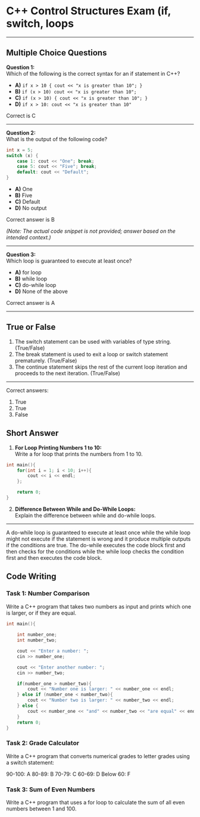 # C++ Control Structures Exam (if, switch, loops

---

## Multiple Choice Questions

**Question 1:**  
Which of the following is the correct syntax for an if statement in C++?

- **A)** `if x > 10 { cout << "x is greater than 10"; }`  
- **B)** `if (x > 10) cout << "x is greater than 10";`  
- **C)** `if (x > 10) { cout << "x is greater than 10"; }`  
- **D)** `if x > 10: cout << "x is greater than 10"`

Correct is C

---

**Question 2:**  
What is the output of the following code?

```cpp
int x = 5;
switch (x) {
    case 1: cout << "One"; break;
    case 5: cout << "Five"; break;
    default: cout << "Default";
}
```

- **A)** One  
- **B)** Five  
- **C)** Default  
- **D)** No output

Correct answer is B

*(Note: The actual code snippet is not provided; answer based on the intended context.)*

---

**Question 3:**  
Which loop is guaranteed to execute at least once?

- **A)** for loop  
- **B)** while loop  
- **C)** do-while loop  
- **D)** None of the above

Correct answer is A

---

## True or False

1. The switch statement can be used with variables of type string. (True/False)  
2. The break statement is used to exit a loop or switch statement prematurely. (True/False)  
3. The continue statement skips the rest of the current loop iteration and proceeds to the next iteration. (True/False)

---

Correct answers: 

1. True
2. True
3. False

## Short Answer

1. **For Loop Printing Numbers 1 to 10:**  
   Write a for loop that prints the numbers from 1 to 10.

```cpp
int main(){
    for(int i = 1; i < 10; i++){
        cout << i << endl;
    };

    return 0;
}
```



2. **Difference Between While and Do-While Loops:**  
   Explain the difference between while and do-while loops.

---

A do-while loop is guaranteed to execute at least once while the while loop might not execute if the statement is wrong and it produce multiple outputs if the conditions are true. The do-while executes the code block first and then checks for the conditions while the while loop checks the condition first and then executes the code block.

## Code Writing

### Task 1: Number Comparison
Write a C++ program that takes two numbers as input and prints which one is larger, or if they are equal.

```cpp
int main(){
    
    int number_one;
    int number_two;

    cout << "Enter a number: ";
    cin >> number_one;

    cout << "Enter another number: ";
    cin >> number_two;

    if(number_one > number_two){
        cout << "Number one is larger: " << number_one << endl;
    } else if (number_one < number_two){
        cout << "Number two is larger: " << number_two << endl;
    } else {
        cout << number_one << "and" << number_two << "are equal" << endl;
    }
    return 0;
}
```

### Task 2: Grade Calculator
Write a C++ program that converts numerical grades to letter grades using a switch statement:

90-100: A
80-89: B
70-79: C
60-69: D
Below 60: F

### Task 3: Sum of Even Numbers
Write a C++ program that uses a for loop to calculate the sum of all even numbers between 1 and 100.
